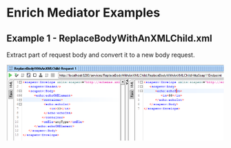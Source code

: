 # Enrich Mediator Examples

## Example 1 - ReplaceBodyWithAnXMLChild.xml

Extract part of request body and convert it to a new body request.

![example](./images/image1.png)